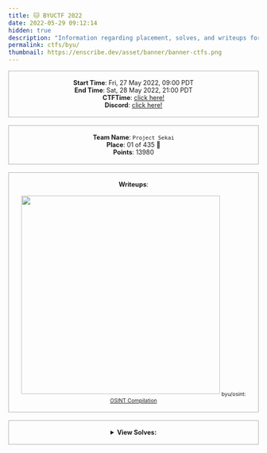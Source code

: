 ```yaml
---
title: 🐱 BYUCTF 2022
date: 2022-05-29 09:12:14
hidden: true
description: "Information regarding placement, solves, and writeups for BYUCTF 2022."
permalink: ctfs/byu/
thumbnail: https://enscribe.dev/asset/banner/banner-ctfs.png
---
```


<style>
    .box {
        border: 1px solid rgba(100, 100, 100, .5);
        padding: 1rem;
        font-size: 90%;
        text-align: center;
        margin-bottom: 1rem;
    }

    .flex-container {
        display: flex;
        flex-wrap: nowrap;
        justify-content: center;
    }
</style>

<div class="box">
    <b>Start Time</b>: Fri, 27 May 2022, 09:00 PDT<br>
    <b>End Time</b>: Sat, 28 May 2022, 21:00 PDT<br>
    <b>CTFTime</b>: <a href="https://ctftime.org/event/1660/">click here!</a><br>
    <b>Discord</b>: <a href="https://discord.gg/dDtxzwX5Qc">click here!</a><br>
</div>

<div class="box">
    <b>Team Name</b>: <code>Project Sekai</code><br>
    <b>Place</b>: 01 of 435 🥇<br>
    <b>Points</b>: 13980<br>
</div>

<div class="box">
    <b>Writeups</b>:<br><br>
    <a href="/ctfs/byu/osint/osint-compilation/"><img width=400 src="/asset/banner/banner-osint.png"></a>
    <sub>byu/osint: <a href="/ctfs/byu/osint/osint-compilation/">OSINT Compilation</a>
</div>

<div class="box">
    <details>
        <summary><b>View Solves:</b></summary>
        <br>

| Challenge                           | Category  | Value | Time                  | Writeup                                                               |
|-------------------------------------|-----------|-------|-----------------------|-----------------------------------------------------------------------|
| ⠀                                   |           |       |                       |                                                                       |
| Shifting Mindset                    | crypto    | 50    | May 27th, 9:56:36 AM  |                                                                       |
| Truth and Falsehood                 | crypto    | 432   | May 27th, 11:37:10 AM |                                                                       |
| The Most Worthy Distinction of Pain | crypto    | 465   | May 27th, 3:30:15 PM  |                                                                       |
| XQR                                 | crypto    | 490   | May 27th, 5:22:59 PM  |                                                                       |
| Shouty 2                            | crypto    | 493   | May 27th, 9:21:16 PM  |                                                                       |
| Take Me Out to the Ball Game        | crypto    | 498   | May 28th, 11:46:57 AM |                                                                       |
| Too Many Times                      | crypto    | 498   | May 28th, 5:03:17 PM  |                                                                       |
| Kendrick Lamar                      | crypto    | 500   | May 27th, 11:17:02 PM |                                                                       |
| Alpine 1                            | forensics | 50    | May 27th, 9:39:42 AM  |                                                                       |
| Alpine 2                            | forensics | 50    | May 27th, 12:25:12 PM |                                                                       |
| Alpine 3                            | forensics | 50    | May 27th, 9:56:47 AM  |                                                                       |
| Qool Raster                         | forensics | 94    | May 27th, 10:33:28 AM |                                                                       |
| Sticky Key                          | forensics | 304   | May 27th, 12:50:22 PM |                                                                       |
| Banana Smoothie                     | forensics | 349   | May 27th, 5:39:58 PM  |                                                                       |
| Treasure Scanner                    | forensics | 401   | May 27th, 1:03:01 PM  |                                                                       |
| The Villain                         | forensics | 454   | May 27th, 11:03:36 PM |                                                                       |
| Blue 3                              | forensics | 482   | May 28th, 10:54:13 AM |                                                                       |
| 緑                                  | forensics | 486   | May 27th, 1:45:10 PM  |                                                                       |
| Beans Beans Beans                   | forensics | 500   | May 28th, 2:36:26 PM  |                                                                       |
| Sanity Check                        | misc      | 50    | May 27th, 9:09:51 AM  |                                                                       |
| Reconstruct                         | misc      | 183   | May 27th, 1:51:05 PM  |                                                                       |
| Makes                               | misc      | 267   | May 27th, 6:13:39 PM  |                                                                       |
| Feedback Survey                     | misc      | 275   | May 28th, 4:09:28 PM  |                                                                       |
| Probably                            | misc      | 338   | May 27th, 11:32:45 AM |                                                                       |
| Chad "The Jaw" Bronson              | misc      | 492   | May 28th, 12:00:47 AM |                                                                       |
| I don't dream about noodles, dad.   | osint     | 100   | May 27th, 9:42:20 AM  | [click here!](https://enscribe.dev/ctfs/byu/osint/osint-compilation/) |
| Oh The Vanity                       | osint     | 100   | May 27th, 10:21:10 AM | [click here!](https://enscribe.dev/ctfs/byu/osint/osint-compilation/) |
| B0uld3r1ng                          | osint     | 416   | May 27th, 11:05:14 PM | [click here!](https://enscribe.dev/ctfs/byu/osint/osint-compilation/) |
| Squatter's Rights                   | osint     | 489   | May 27th, 3:48:08 PM  | [click here!](https://enscribe.dev/ctfs/byu/osint/osint-compilation/) |
| Okta? More like OhNah               | osint     | 490   | May 28th, 1:10:01 AM  | [click here!](https://enscribe.dev/ctfs/byu/osint/osint-compilation/) |
| Murder Mystery                      | osint     | 499   | May 28th, 2:02:28 AM  | [click here!](https://enscribe.dev/ctfs/byu/osint/osint-compilation/) |
| 43                                  | osint     | 500   | May 28th, 11:07:54 AM | [click here!](https://enscribe.dev/ctfs/byu/osint/osint-compilation/) |
| Buckeye Billy Birthday              | osint     | 500   | May 28th, 12:59:33 AM | [click here!](https://enscribe.dev/ctfs/byu/osint/osint-compilation/) |
| Buckeye Billy Blabbin'              | osint     | 500   | May 28th, 1:28:55 PM  | [click here!](https://enscribe.dev/ctfs/byu/osint/osint-compilation/) |
| Basic Rev                           | re        | 50    | May 27th, 9:22:13 AM  |                                                                       |
| Fun Fact                            | re        | 50    | May 27th, 9:33:09 AM  |                                                                       |
| Windows XP                          | re        | 50    | May 27th, 10:01:40 AM |                                                                       |
| Chicken                             | re        | 439   | May 27th, 2:24:20 PM  |                                                                       |
| Fetaverse                           | web       | 50    | May 27th, 11:42:09 AM |                                                                       |
| Social Media                        | web       | 241   | May 27th, 9:52:34 AM  |                                                                       |
| Wordle                              | web       | 359   | May 27th, 4:23:38 PM  |                                                                       |
| Black                               | web       | 436   | May 27th, 7:26:12 PM  |                                                                       |
| Grafana                             | web       | 460   | May 27th, 4:38:11 PM  |                                                                       |

</details>
</div>
